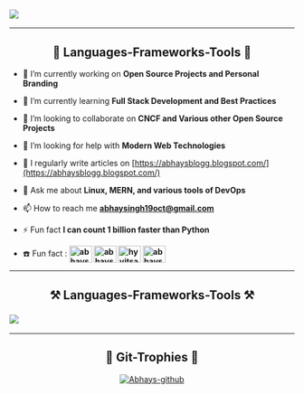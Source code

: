 <h3> <img src="https://readme-typing-svg.herokuapp.com/?font=Righteous&size=25&center=true&vCenter=true&width=800&height=33&duration=4000&lines=Hi+There!+Welcome+to+my+github+Profile;+I'm+Abhay+,+an+Aspiring+Software+Developer;"/> </h3>

<hr>
<h2 align="center">👻 Languages-Frameworks-Tools 👻</h2>

- 🔭 I’m currently working on **Open Source Projects and Personal Branding**

- 🌱 I’m currently learning **Full Stack Development and Best Practices**

- 👯 I’m looking to collaborate on **CNCF and Various other Open Source Projects**

- 🤝 I’m looking for help with **Modern Web Technologies**

- 📝 I regularly write articles on [https://abhaysblogg.blogspot.com/](https://abhaysblogg.blogspot.com/)

- 💬 Ask me about **Linux, MERN, and various tools of DevOps**

- 📫 How to reach me **abhaysingh19oct@gmail.com**

- ⚡ Fun fact **I can count 1 billion faster than Python**

- ☎️   Fun fact  : **<a href="https://twitter.com/abhaystwitt" target="blank"><img align="center" src="https://raw.githubusercontent.com/rahuldkjain/github-profile-readme-generator/master/src/images/icons/Social/twitter.svg" alt="abhaystwitt" height="30" width="40" /></a>
  <a href="https://linkedin.com/in/abhayslinkidin" target="blank"><img align="center" src="https://raw.githubusercontent.com/rahuldkjain/github-profile-readme-generator/master/src/images/icons/Social/linked-in-alt.svg" alt="abhayslinkidin" height="30" width="40" /></a>
  <a href="https://instagram.com/hyyitsabhay" target="blank"><img align="center" src="https://raw.githubusercontent.com/rahuldkjain/github-profile-readme-generator/master/src/images/icons/Social/instagram.svg" alt="hyyitsabhay" height="30" width="40" /></a>
  <a href="https://www.leetcode.com/abhaysleetcode" target="blank"><img align="center" src="https://raw.githubusercontent.com/rahuldkjain/github-profile-readme-generator/master/src/images/icons/Social/leet-code.svg" alt="abhaysleetcode" height="30" width="40" /></a>**


<hr>
<h2 align="center">⚒️ Languages-Frameworks-Tools ⚒️ </h2>
<h3 align="left">
<img  src="https://skillicons.dev/icons?i=react,bootstrap,html,css,vscode,github,figma,tailwind,git,r,nodejs,python,javascript,typescript,express,firebase,mongodb,c,java,nextjs,mysql,flask" />
</h3>



<hr>
<h2 align="center">🚀 Git-Trophies 🚀</h2>
<p align="center">
  <a href="https://github.com/ryo-ma/github-profile-trophy"><img src="https://github-profile-trophy.vercel.app/?username=anubhavchaturvedi-github" alt="Abhays-github"/></a> 
</p>
 

